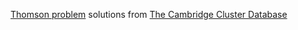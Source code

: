 [Thomson problem](https://en.wikipedia.org/wiki/Thomson_problem) solutions from [The Cambridge Cluster Database](http://www-wales.ch.cam.ac.uk/~wales/CCD/Thomson/table.html)
